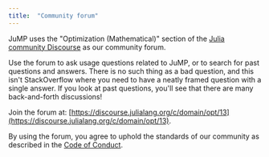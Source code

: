 ```yaml
---
title:  "Community forum"
---
```


JuMP uses the "Optimization (Mathematical)" section of the
[Julia community Discourse]((https://discourse.julialang.org/c/domain/opt/13))
as our community forum.

Use the forum to ask usage questions related to JuMP, or to search for past
questions and answers. There is no such thing as a bad question, and this isn't
StackOverflow where you need to have a neatly framed question with a single
answer. If you look at past questions, you'll see that there are many
back-and-forth discussions!

Join the forum at: [https://discourse.julialang.org/c/domain/opt/13](https://discourse.julialang.org/c/domain/opt/13).

By using the forum, you agree to uphold the standards of our community as
described in the [Code of Conduct](/code-of-conduct).
